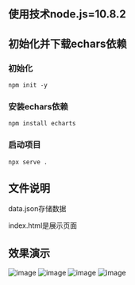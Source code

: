 ## 使用技术node.js=10.8.2  

## 初始化并下载echars依赖 

### 初始化

~~~
npm init -y
~~~

### 安装echars依赖

~~~
npm install echarts 
~~~

### 启动项目

~~~
npx serve .
~~~

## 



## 文件说明

data.json存储数据

index.html是展示页面

## 效果演示
![image](https://github.com/user-attachments/assets/b8121bbf-4375-45da-b881-5c54103f9a56)
![image](https://github.com/user-attachments/assets/283d4d6f-b12b-452f-868f-df001059495a)
![image](https://github.com/user-attachments/assets/696bc7e0-5735-495d-9ad0-0e849737b9f8)
![image](https://github.com/user-attachments/assets/7a7cc462-d668-45c7-a0a1-d6c9c876f016)

